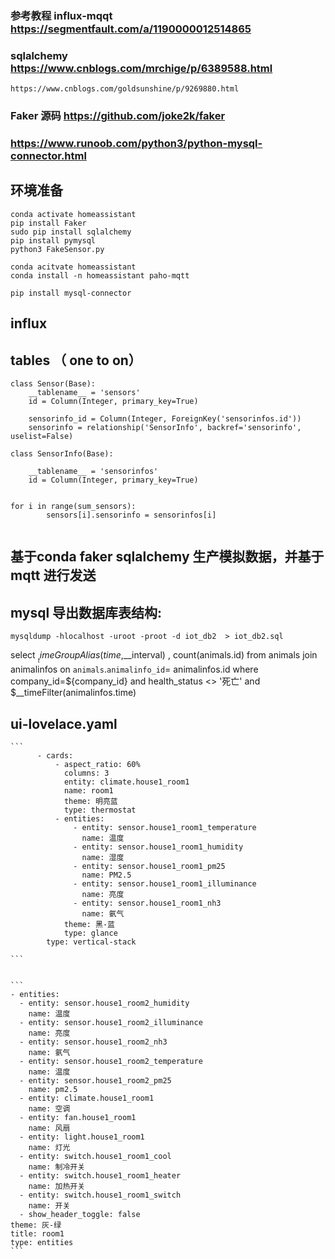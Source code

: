 ### 参考教程 influx-mqqt  https://segmentfault.com/a/1190000012514865
### sqlalchemy https://www.cnblogs.com/mrchige/p/6389588.html
    https://www.cnblogs.com/goldsunshine/p/9269880.html
### Faker 源码 https://github.com/joke2k/faker

### https://www.runoob.com/python3/python-mysql-connector.html
## 环境准备
 ```
 conda activate homeassistant
 pip install Faker
 sudo pip install sqlalchemy
 pip install pymysql
 python3 FakeSensor.py

 conda acitvate homeassistant
 conda install -n homeassistant paho-mqtt

 pip install mysql-connector
```
## influx

## tables （ one to on）
```$xslt
class Sensor(Base):
    __tablename__ = 'sensors'
    id = Column(Integer, primary_key=True)

    sensorinfo_id = Column(Integer, ForeignKey('sensorinfos.id'))
    sensorinfo = relationship('SensorInfo', backref='sensorinfo', uselist=False)
    
class SensorInfo(Base):

    __tablename__ = 'sensorinfos'
    id = Column(Integer, primary_key=True)    


for i in range(sum_sensors):
        sensors[i].sensorinfo = sensorinfos[i]


```

## 基于conda faker sqlalchemy 生产模拟数据，并基于mqtt 进行发送


## mysql 导出数据库表结构:
```
mysqldump -hlocalhost -uroot -proot -d iot_db2  > iot_db2.sql
```

select
$__timeGroupAlias(time,$__interval) ,
count(animals.id)
from animals 
join animalinfos on `animals`.`animalinfo_id`= animalinfos.id 
where company_id=${company_id} and health_status <> '死亡' and $__timeFilter(animalinfos.time)



## ui-lovelace.yaml
    ```
          - cards:
              - aspect_ratio: 60%
                columns: 3
                entity: climate.house1_room1
                name: room1
                theme: 明亮蓝
                type: thermostat
              - entities:
                  - entity: sensor.house1_room1_temperature
                    name: 温度
                  - entity: sensor.house1_room1_humidity
                    name: 湿度
                  - entity: sensor.house1_room1_pm25
                    name: PM2.5
                  - entity: sensor.house1_room1_illuminance
                    name: 亮度
                  - entity: sensor.house1_room1_nh3
                    name: 氨气
                theme: 黑-蓝
                type: glance
            type: vertical-stack

    ```
    
    
    ```
    - entities:
      - entity: sensor.house1_room2_humidity
        name: 温度
      - entity: sensor.house1_room2_illuminance
        name: 亮度
      - entity: sensor.house1_room2_nh3
        name: 氨气
      - entity: sensor.house1_room2_temperature
        name: 温度
      - entity: sensor.house1_room2_pm25
        name: pm2.5
      - entity: climate.house1_room1
        name: 空调
      - entity: fan.house1_room1
        name: 风扇
      - entity: light.house1_room1
        name: 灯光
      - entity: switch.house1_room1_cool    
        name: 制冷开关
      - entity: switch.house1_room1_heater 
        name: 加热开关   
      - entity: switch.house1_room1_switch
        name: 开关 
      - show_header_toggle: false
    theme: 灰-绿
    title: room1
    type: entities
    ```